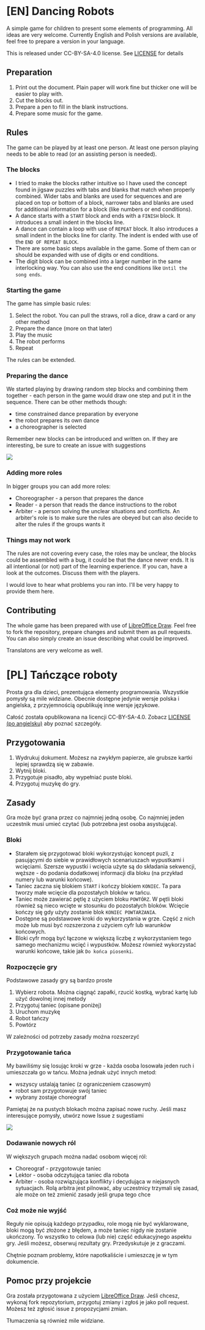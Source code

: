 # [EN] Dancing Robots

A simple game for children to present some elements of programming. All ideas are very welcome. Currently English and Polish versions are available, feel free to prepare a version in your language.

This is released under CC-BY-SA-4.0 license. See [LICENSE](LICENSE) for details

## Preparation 

1. Print out the document. Plain paper will work fine but thicker one will be easier to play with.
1. Cut the blocks out.
1. Prepare a pen to fill in the blank instructions.
1. Prepare some music for the game.

## Rules

The game can be played by at least one person. At least one person playing needs to be able to read (or an assisting person is needed).

### The blocks
* I tried to make the blocks rather intuitive so I have used the concept found in jigsaw puzzles with tabs and blanks that match when properly combined. Wider tabs and blanks are used for sequences and are placed on top or bottom of a block, narrower tabs and blanks are used for additional information for a block (like numbers or end conditions).
* A dance starts with a `START` block and ends with a `FINISH` block. It introduces a small indent in the blocks line.
* A dance can contain a loop with use of `REPEAT` block. It also introduces a small indent in the blocks line for clarity. The indent is ended with use of the `END OF REPEAT BLOCK`.
* There are some basic steps available in the game. Some of them can or should be expanded with use of digits or end conditions.
* The digit block can be combined into a larger number in the same interlocking way. You can also use the end conditions like `Until the song ends`.

### Starting the game

The game has simple basic rules:
1. Select the robot. You can pull the straws, roll a dice, draw a card or any other method
1. Prepare the dance (more on that later)
1. Play the music
1. The robot performs
1. Repeat

The rules can be extended.

### Preparing the dance
We started playing by drawing random step blocks and combining them together - each person in the game would draw one step and put it in the sequence. There can be other methods though:
* time constrained dance preparation by everyone
* the robot prepares its own dance
* a choreographer is selected

Remember new blocks can be introduced and written on. If they are interesting, be sure to create an issue with suggestions

![](EN_Dancing_robots_example.png)

### Adding more roles
In bigger groups you can add more roles:
* Choreographer - a person that prepares the dance
* Reader - a person that reads the dance instructions to the robot
* Arbiter - a person solving the unclear situations and conflicts. An arbiter's role is to make sure the rules are obeyed but can also decide to alter the rules if the groups wants it

### Things may not work
The rules are not covering every case, the roles may be unclear, the blocks could be assembled with a bug, it could be that the dance never ends. It is all intentional (or not) part of the learning experience. If you can, have a look at the outcomes. Discuss them with the players.

I would love to hear what problems you ran into. I'll be very happy to provide them here.

## Contributing
The whole game has been prepared with use of [LibreOffice Draw](https://www.libreoffice.org/). Feel free to fork the repository, prepare changes and submit them as pull requests. You can also simply create an issue describing what could be improved.

Translatons are very welcome as well.

# [PL] Tańczące roboty

Prosta gra dla dzieci, prezentująca elementy programowania. Wszystkie pomysły są mile widziane. Obecnie dostępne jedynie wersje polska i angielska, z przyjemnością opublikuję inne wersje językowe.

Całość została opublikowana na licencji CC-BY-SA-4.0. Zobacz [LICENSE (po angielsku)](LICENSE) aby poznać szczegóły.

## Przygotowania 

1. Wydrukuj dokument. Możesz na zwykłym papierze, ale grubsze kartki lepiej sprawdzą się w zabawie.
1. Wytnij bloki.
1. Przygotuje pisadło, aby wypełniać puste bloki.
1. Przygotuj muzykę do gry.

## Zasady

Gra może być grana przez co najmniej jedną osobę. Co najmniej jeden uczestnik musi umieć czytać (lub potrzebna jest osoba asystująca).

### Bloki
* Starałem się przygotować bloki wykorzystując koncept puzli, z pasującymi do siebie w prawidłowych scenariuszach wypustkami i wcięciami. Szersze wypustki i wcięcia użyte są do składania sekwencji, węższe - do podania dodatkowej informacji dla bloku (na przykład numery lub warunki końcowe).
* Taniec zaczna się blokiem `START` i kończy blokiem `KONIEC`. Ta para tworzy małe wcięcie dla pozostałych bloków w tańcu.
* Taniec może zawierać pętlę z użyciem bloku `POWTÓRZ`. W pętli bloki również są nieco wcięte w stosunku do pozostałych bloków. Wcięcie kończy się gdy użyty zostanie blok `KONIEC POWTARZANIA`.
* Dostępne są podstawowe kroki do wykorzystania w grze. Część z nich może lub musi być rozszerzona z użyciem cyfr lub warunków końcowych.
* Bloki cyfr mogą być łączone w większą liczbę z wykorzystaniem tego samego mechanizmu wcięć i wypustków. Możesz również wykorzystać warunki końcowe, takie jak `Do końca piosenki`.

### Rozpoczęcie gry

Podstawowe zasady gry są bardzo proste
1. Wybierz robota. Można ciągnąć zapałki, rzucić kostką, wybrać kartę lub użyć dowolnej innej metody
1. Przygotuj taniec (opisane poniżej)
1. Uruchom muzykę
1. Robot tańczy
1. Powtórz

W zależności od potrzeby zasady można rozszerzyć

### Przygotowanie tańca
My bawiliśmy się losując kroki w grze - każda osoba losowała jeden ruch i umieszczała go w tańcu. Można jednak użyć innych metod:
* wszyscy ustalają taniec (z ograniczeniem czasowym)
* robot sam przygotowuje swój taniec
* wybrany zostaje choreograf

Pamiętaj że na pustych blokach można zapisać nowe ruchy. Jeśli masz interesujące pomysły, utwórz nowe Issue z sugestiami

![](PL_Tanczace_roboty_example.png)

### Dodawanie nowych ról
W większych grupach można nadać osobom więcej ról:
* Choreograf - przygotowuje taniec
* Lektor - osoba odczytująca taniec dla robota
* Arbiter - osoba rozwiązująca konflikty i decydująca w niejasnych sytuacjach. Rolą arbitra jest pilnować, aby uczestnicy trzymali się zasad, ale może on też zmienić zasady jeśli grupa tego chce

### Coż może nie wyjść
Reguły nie opisują każdego przypadku, role mogą nie być wyklarowane, bloki mogą być złożone z błędem, a może taniec nigdy nie zostanie ukończony. To wszystko to celowa (lub nie) część edukacyjnego aspektu gry. Jeśli możesz, obserwuj rezultaty gry. Przedyskutuje je z graczami.

Chętnie poznam problemy, które napotkaliście i umieszczę je w tym dokumencie.

## Pomoc przy projekcie
Gra została przygotowana z użyciem [LibreOffice Draw](https://www.libreoffice.org/). Jeśli chcesz, wykonaj fork repozytorium, przygotuj zmiany i zgłoś je jako poll request. Możesz też zgłosić issue z propozycjami zmian.

Tłumaczenia są również mile widziane.
